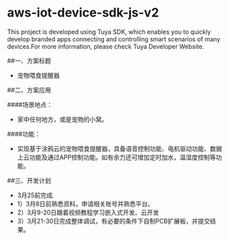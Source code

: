 # aws-iot-device-sdk-js-v2
This project is developed using Tuya SDK, which enables you to quickly develop branded apps connecting and controlling smart scenarios of many devices.For more information, please check Tuya Developer Website.

##一、方案标题
* 宠物喂食提醒器

##二、方案应用

####场景地点：
*  家中任何地方，或是宠物的小窝。
 
####功能：
* 实现基于涂鸦云的宠物喂食提醒器，具备语音控制功能、电机驱动功能、数据上云功能及通过APP控制功能。如有余力还可增加定时加水，温湿度控制等功能。 

##三、开发计划
* 3月25前完成.
* 1）3月8日前熟悉资料，申请相关账号并熟悉平台。
* 2）3月9-20日跟着视频教程学习嵌入式开发、云开发
* 3）3月21-30日完成整体调试，有必要的条件下自制PCB扩展板，并提交结果。
